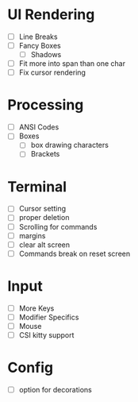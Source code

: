# UI Rendering
- [ ] Line Breaks
- [ ] Fancy Boxes
    - [ ] Shadows
- [ ] Fit more into span than one char
- [ ] Fix cursor rendering

# Processing
- [ ] ANSI Codes
- [ ] Boxes
    - [ ] box drawing characters
    - [ ] Brackets

# Terminal
- [ ] Cursor setting
- [ ] proper deletion
- [ ] Scrolling for commands
- [ ] margins
- [ ] clear alt screen
- [ ] Commands break on reset screen

# Input
- [ ] More Keys
- [ ] Modifier Specifics
- [ ] Mouse
- [ ] CSI kitty support

# Config
- [ ] option for decorations
